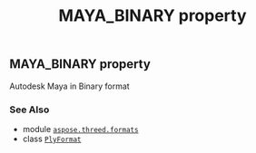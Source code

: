 ﻿---
title: MAYA_BINARY property
second_title: Aspose.3D for Python via .NET API References
description: 
type: docs
weight: 370
url: /aspose.threed.formats/plyformat/maya_binary/
is_root: false
---

## MAYA_BINARY property


Autodesk Maya in Binary format

### See Also
* module [`aspose.threed.formats`](../../)
* class [`PlyFormat`](/3d/python-net/aspose.threed.formats/plyformat)
